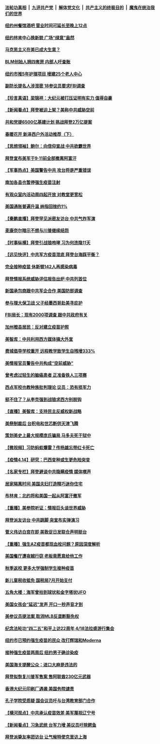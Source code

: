####  [法轮功真相](../../../../basic/blob/master/README.md?t=04151531) &nbsp;|&nbsp; [九评共产党](../../../../9ping.md/blob/master/README.md?t=04151531) &nbsp;|&nbsp; [解体党文化](../../../../jtdwh.md/blob/master/README.md?t=04151531)  &nbsp;|&nbsp; [共产主义的终极目的](../../../../gczydzjmd.md/blob/master/README.md?t=04151531) &nbsp;|&nbsp; [魔鬼在统治我们的世界](../../../../mgztzwmdsj.md/blob/master/README.md?t=04151531) 

#### [纽约州餐馆酒吧  营业时间可延长至晚上12点](../pages/nsc412/n12881069.md?t=04151531) 

#### [纽约林肯中心换新貌 广场“绿意”盎然](../pages/nsc412/n12881073.md?t=04151531) 

#### [马克思主义在美已成大生意？](../pages/nsc412/n12881064.md?t=04151531) 

#### [BLM创始人拥四套房 内部人吁查账](../pages/nsc412/n12881011.md?t=04151531) 

#### [纽约市推5年护理项目 增建25个老人中心](../pages/nsc412/n12881086.md?t=04151531) 

#### [副防长提名人涉泄密 18参议员要求FBI调查](../pages/nsc412/n12881034.md?t=04151531) 

#### [【珍言真语】梁锦祥：大纪元被打压证明有实力 值得自豪](../pages/nsc412/n12880775.md?t=04151531) 

#### [【新闻看点】拜登被迫上架？美称中共威胁空前](../pages/nsc412/n12880557.md?t=04151531) 

#### [共和党提6500亿基建计划 挑战拜登2万亿提案](../pages/nsc412/n12880748.md?t=04151531) 

#### [春暖花开 新泽西户外活动推荐（下）](../pages/nsc412/n12880816.md?t=04151531) 

#### [【思想领袖】鲍尔：向信仰宣战 中共欲霸世界](../pages/nsc412/n12775171.md?t=04151531) 

#### [拜登宣布美军于9‧11前全部撤离阿富汗](../pages/nsc412/n12880666.md?t=04151531) 

#### [【军事热点】美国警告中共 攻台将是严重错误](../pages/nsc412/n12877629.md?t=04151531) 

#### [南加各县也暂停强生疫苗注射](../pages/nsc412/n12880768.md?t=04151531) 

#### [有观众室内活动周四起开放 对教堂更宽松](../pages/nsc412/n12880677.md?t=04151531) 

#### [美国通胀普遍升温 纳指回挫约1%](../pages/nsc412/n12880701.md?t=04151531) 

#### [【秦鹏直播】拜登罕见派密友访台 中共气炸军演](../pages/nsc412/n12880611.md?t=04151531) 

#### [麦康奈尔暗示不想与川普继续结怨](../pages/nsc412/n12880608.md?t=04151531) 

#### [【时事纵横】拜登引战狼咆哮 习为何连隐11天](../pages/nsc412/n12880591.md?t=04151531) 

#### [【远见快评】中共军方疫苗泄底 拜登台海踩平衡？](../pages/nsc412/n12880515.md?t=04151531) 

#### [完全接种疫苗 休斯顿142人再感染病毒](../pages/nsc412/n12880518.md?t=04151531) 

#### [拜登情报系统威胁评估报告出炉 中共列首位](../pages/nsc412/n12880204.md?t=04151531) 

#### [新国承包商跟中共军企合作 美国防部调查](../pages/nsc412/n12880251.md?t=04151531) 

#### [参与理大保卫战 父子经墨西哥赴美寻庇护](../pages/nsc412/n12878399.md?t=04151531) 

#### [FBI局长：现有2000项调查 跟中共政府有关](../pages/nsc412/n12880229.md?t=04151531) 

#### [加州橙县居民：反对建立疫苗护照](../pages/nsc412/n12880297.md?t=04151531) 

#### [美智库：中共利用西方媒体搞大外宣](../pages/nsc412/n12880101.md?t=04151531) 

#### [费城倡导学校重开 远程教学致学生自残增333%](../pages/nsc412/n12880005.md?t=04151531) 

#### [美情报官员警告中共构成“空前威胁”](../pages/nsc412/n12880201.md?t=04151531) 

#### [曾考虑过轻生的脑癌患者 正准备铁人三项赛](../pages/nsc412/n12879689.md?t=04151531) 

#### [西点军校也教种族批判理论 议员：恐有损军力](../pages/nsc412/n12878680.md?t=04151531) 

#### [挺不住了？从李克强到战狼求西方别脱钩](../pages/nsc412/n12880131.md?t=04151531) 

#### [【直播】美智库：支持民主反威权新战略](../pages/nsc412/n12880073.md?t=04151531) 

#### [美祭制裁后 台积电和世芯断供天津飞腾](../pages/nsc412/n12880080.md?t=04151531) 

#### [策划美史上最大规模庞氏骗局 马多夫死于狱中](../pages/nsc412/n12880091.md?t=04151531) 

#### [【微视频】习防蚂蚁爆雷？传杨雄忘带红卡死亡](../pages/nsc412/n12879826.md?t=04151531) 

#### [【疫情4.14】研究：巴西变种或生更危险突变](../pages/nsc412/n12879227.md?t=04151531) 

#### [【名家专栏】拜登避谈中共隐瞒疫情 媒体噤声](../pages/nsc412/n12879715.md?t=04151531) 

#### [居家隔离时间 美国夫妇打造精巧迷你住宅](../pages/nsc412/n12878466.md?t=04151531) 

#### [布林肯：北约将和美国一起从阿富汗撤军](../pages/nsc412/n12879903.md?t=04151531) 

#### [【重播】美参院听证：情报巨头谈世界威胁](../pages/nsc412/n12879951.md?t=04151531) 

#### [拜登派友访台 中共跳脚 突宣布实弹演习](../pages/nsc412/n12879882.md?t=04151531) 

#### [菅义伟访白宫在即 美敦促日发联合声明挺台](../pages/nsc412/n12879802.md?t=04151531) 

#### [【重播】强生AZ疫苗都现血栓问题？原因深度解析](../pages/nsc412/n12879635.md?t=04151531) 

#### [美国餐厅遭夜贼行窃 老板竟愿意给他工作](../pages/nsc412/n12879328.md?t=04151531) 

#### [秋季返校 更多大学强制学生接种疫苗](../pages/nsc412/n12879309.md?t=04151531) 

#### [新儿童税收抵免 国税局7月开始支付](../pages/nsc412/n12879308.md?t=04151531) 

#### [五角大楼：海军曾拍到球状和金字塔状UFO](../pages/nsc412/n12879089.md?t=04151531) 

#### [美国女孩会“延迟”发声 开口一秒声音才到](../pages/nsc412/n12878781.md?t=04151531) 

#### [美参议员提法案 取消MLB反垄断豁免权](../pages/nsc412/n12878932.md?t=04151531) 

#### [纪念法轮功“四二五”和平上访22周年  4/18法拉盛游行集会](../pages/nsc412/n12878757.md?t=04151531) 

#### [纽约市已预约强生疫苗的民众 改打辉瑞和Moderna](../pages/nsc412/n12878754.md?t=04151531) 

#### [接种强生疫苗两周后 纽约男子确诊染疫](../pages/nsc412/n12878749.md?t=04151531) 

#### [美国海关提醒公众：进口大麻是违法的](../pages/nsc412/n12878655.md?t=04151531) 

#### [拜登拟恢复川普军售案 售阿联酋230亿元武器](../pages/nsc412/n12878694.md?t=04151531) 

#### [香港大纪元印刷厂遇袭 美国务院谴责](../pages/nsc412/n12877968.md?t=04151531) 

#### [孔子学院受质疑 国会议员吁与台湾教育部门合作](../pages/nsc412/n12878699.md?t=04151531) 

#### [【横河观点】中共承认疫苗效差 美军蔑视辽宁号](../pages/nsc412/n12878406.md?t=04151531) 

#### [【新闻看点】习急武统 台军力增 美议员吁除鳄鱼](../pages/nsc412/n12877690.md?t=04151531) 

#### [拜登派挚友率团访台 让气候特使克里访上海](../pages/nsc412/n12878434.md?t=04151531) 

